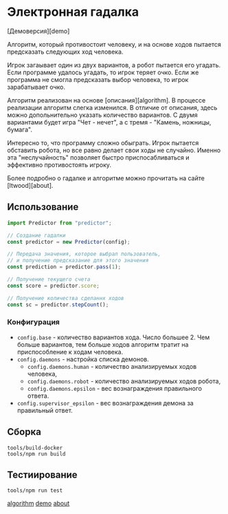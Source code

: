 # Электронная гадалка

[Демоверсия][demo]

Алгоритм, который противостоит человеку, и на основе ходов пытается предсказать
следующих ход человека.

Игрок загаывает один из двух вариантов, а робот пытается его угадать.
Если программе удалось угадать, то игрок теряет очко.
Если же программа не смогла предсказать выбор человека, то игрок зарабатывает очко.

Алгоритм реализован на основе [описания][algorithm]. В процессе реализации алгоритм слегка изменился.
В отличие от описания, здесь можно допольнительно указать количество вариантов.
С двумя вариантами будет игра "Чет - нечет", а с тремя - "Камень, ножницы, бумага".

Интересно то, что программу сложно обыграть. Игрок пытается обставить робота, но все равно
делает свои ходы не случайно. Именно эта "неслучайность" позволяет быстро приспосабливаться и эффективно
противостоять игроку.

Более подробно о гадалке и алгоритме можно прочитать на сайте [ltwood][about].

## Использование

```javascript
import Predictor from "predictor";

// Создание гадалки
const predictor = new Predictor(config);

// Передача значения, которое выбрал пользователь,
// и получение предсказание для этого значения
const prediction = predictor.pass(1);

// Получение текущего счета
const score = predictor.score;

// Получение количества сделаннх ходов
const sc = predictor.stepCount();
```

### Конфигурация

- `config.base` - количество вариантов хода. Число большее 2.
  Чем больше вариантов, тем больше ходов алгоритм тратит на приспособление к ходам человека.
- `config.daemons` - настройка списка демонов.
  - `config.daemons.human` - количество анализируемых ходов человека,
  - `config.daemons.robot` - количество анализируемых ходов робота,
  - `config.daemons.epsilon` - вес вознаграждения правильного ответа.
- `config.supervisor_epsilon` - вес вознаграждения демона за правильный ответ.

## Сборка

    tools/build-docker
    tools/npm run build

## Тестиирование

    tools/npm run test

[algorithm](https://sites.google.com/site/ltwood/projects/heshby/algorithm)
[demo](http://vakhrushev.me/projects/predictor/)
[about](https://sites.google.com/site/ltwood/projects/heshby)
